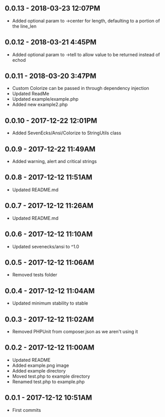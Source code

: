 ## 0.0.13 - 2018-03-23 12:07PM

- Added optional param to ->center for length, defaulting to a portion of the line_len

## 0.0.12 - 2018-03-21 4:45PM

- Added optional param to ->tell to allow value to be returned instead of echod

## 0.0.11 - 2018-03-20 3:47PM

- Custom Colorize can be passed in through dependency injection
- Updated ReadMe
- Updated example/example.php
- Added new example2.php

## 0.0.10 - 2017-12-22 12:01PM

- Added SevenEcks/Ansi/Colorize to StringUtils class

## 0.0.9 - 2017-12-22 11:49AM

- Added warning, alert and critical strings

## 0.0.8 - 2017-12-12 11:51AM

- Updated README.md

## 0.0.7 - 2017-12-12 11:26AM

- Updated README.md

## 0.0.6 - 2017-12-12 11:10AM

- Updated sevenecks/ansi to ^1.0

## 0.0.5 - 2017-12-12 11:06AM

- Removed tests folder

## 0.0.4 - 2017-12-12 11:04AM

- Updated minimum stability to stable

## 0.0.3 - 2017-12-12 11:02AM

- Removed PHPUnit from composer.json as we aren't using it

## 0.0.2 - 2017-12-12 11:00AM

- Updated README
- Added example.png image
- Added example directory
- Moved test.php to example directory
- Renamed test.php to example.php

## 0.0.1 - 2017-12-12 10:51AM

- First commits
